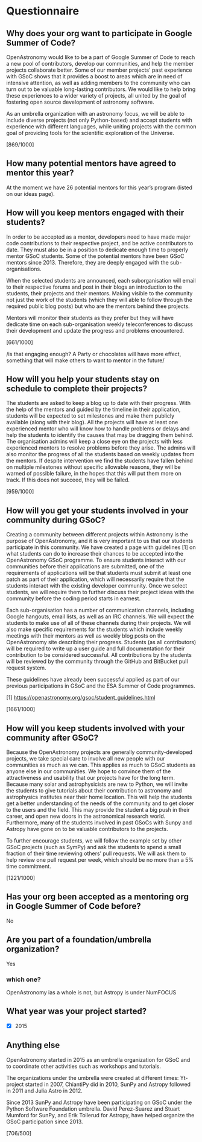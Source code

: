 # Questionnaire

## Why does your org want to participate in Google Summer of Code?

OpenAstronomy would like to be a part of Google Summer of Code to reach a new
pool of contributors, develop our communities, and help the member projects
collaborate better.
Some of our member projects' past experience with GSoC shows that it provides a
boost to areas which are in need of intensive attention, as well as adding
members to the community who can turn out to be valuable long-lasting
contributors.
We would like to help bring these experiences to a wider variety of projects, all
united by the goal of fostering open source development of astronomy software.

As an umbrella organization with an astronomy focus, we will be able to include
diverse projects (not only Python-based) and accept students with experience
with different languages, while uniting projects with the common goal of
providing tools for the scientific exploration of the Universe.


[869/1000]

## How many potential mentors have agreed to mentor this year?

At the moment we have 26 potential mentors for this year’s program (listed on
our ideas page).

## How will you keep mentors engaged with their students?

In order to be accepted as a mentor, developers need to have made major code
contributions to their respective project, and be active contributors to date.
They must also be in a position to dedicate enough time to properly mentor GSoC
students.
Some of the potential mentors have been GSoC mentors since 2013. Therefore, they
are deeply engaged with the sub-organisations.

When the selected students are announced, each suborganisation will
email to their respective forums and post in their blogs an introduction to the
students, their projects and their mentors.
Making visible to the community not just the work of the students (which they
will able to follow through the required public blog posts) but who are the
mentors behind thee projects.

Mentors will monitor their students as they prefer but they will have dedicate
time on each sub-organisation weekly teleconferences to discuss their
development and update the progress and problems encountered.


[661/1000]

/is that engaging enough? A Party or chocolates will have more effect,
something that will make others to want to mentor in the future/

## How will you help your students stay on schedule to complete their projects?

The students are asked to keep a blog up to date with their progress.
With the help of the mentors and guided by the timeline in their application,
students will be expected to set milestones and make them publicly available
(along with their blog).
All the projects will have at least one experienced mentor who will 
know how to handle problems or delays and help the students to 
identify the causes that may be dragging them behind.
The organisation admins will keep a close eye on the projects with less
experienced mentors to resolve problems before they arise.
The admins will also monitor the progress of all the students based on weekly
updates from the mentors.
If despite intervention we find the students have fallen behind on multiple
milestones without specific allowable reasons, they will be warned of possible
failure, in the hopes that this will put them more on track. 
If this does not succeed, they will be failed.

[959/1000]

## How will you get your students involved in your community during GSoC?

Creating a community between different projects within Astronomy is the purpose
of OpenAstronomy, and it is very important to us that our students participate
in this community.
We have created a page with guidelines [1] on what students can do to increase
their chances to be accepted into the OpenAstronomy GSoC programme.
To ensure students interact with our communities before their applications are
submitted, one of the requirements of applications will be that students must
submit at least one patch as part of their application, which will necessarily
require that the students interact with the existing developer community.
Once we select students, we will require them to further discuss their project
ideas with the community before the coding period starts in earnest.

Each sub-organisation has a number of communication channels, including Google
hangouts, email lists, as well as an IRC channels.
We will expect the students to make use of all of these channels during their
projects.
We will also make specific requirements for the students which include weekly
meetings with their mentors as well as weekly blog posts on the OpenAstronomy
site describing their progress.
Students (as all contributors) will be required to write up a user guide and
full documentation for their contribution to be considered successful.
All contributions by the students will be reviewed by the community through the
GitHub and BitBucket pull request system.

These guidelines have already been successful applied as part of our previous
participations in GSoC and the ESA Summer of Code programmes.

[1] https://openastronomy.org/gsoc/student_guidelines.html

[1661/1000]

## How will you keep students involved with your community after GSoC?

Because the OpenAstronomy projects are generally community-developed projects,
we take special care to involve all new people with our communities as much as
we can.
This applies as much to GSoC students as anyone else in our communities.
We hope to convince them of the attractiveness and usability that our projects have
for the long term.
Because many solar and astrophysicists are new to Python, we will invite the
students to give tutorials about their contribution to astronomy and
astrophysics institutes near their home location.
This will help the students get a better understanding of the needs of the
community and to get closer to the users and the field.
This may provide the student a big push in their career, and open new doors in
the astronomical research world.
Furthermore, many of the students involved in past GSoCs with Sunpy and Astropy
have gone on to be valuable contributors to the projects.

To further encourage students, we will follow the example set by other GSoC
projects (such as SymPy) and ask the students to spend a small fraction of their
time reviewing others’ pull requests.
We will ask them to help review one pull request per week, which should be no
more than a 5% time commitment.

[1221/1000]

## Has your org been accepted as a mentoring org in Google Summer of Code before?

No

## Are you part of a foundation/umbrella organization?

Yes

### which one?

OpenAstronomy ias a whole is not, but Astropy is under NumFOCUS

## What year was your project started?

- [x] 2015

## Anything else

OpenAstronomy started in 2015 as an umbrella organization for GSoC and to
coordinate other activities such as workshops and tutorials.

The organizations under the umbrella were created at different times:
Yt-project started in 2007, ChiantiPy did in 2010, SunPy and Astropy followed in
2011 and Julia Astro in 2012.

Since 2013 SunPy and Astropy have been participating on GSoC under the Python
Software Foundation umbrella.
David Perez-Suarez and Stuart Mumford for SunPy, and Erik Tollerud for Astropy,
have helped organize the GSoC participation since 2013.

[706/500]
